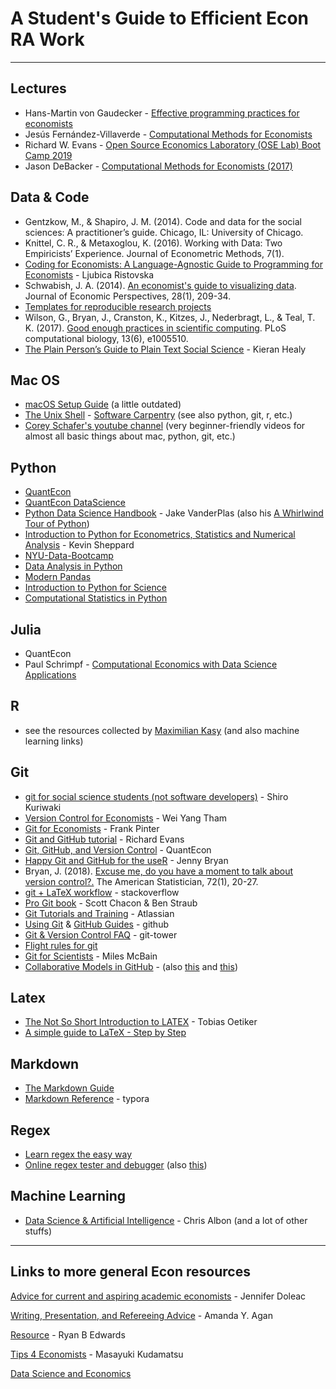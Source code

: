 # A Student's Guide to Efficient Econ RA Work

---

## Lectures

- Hans-Martin von Gaudecker - [Effective programming practices for economists](https://www.wiwi.uni-bonn.de/gaudecker/prog_econ_slides.html#prog-econ-slides)
- Jesús Fernández-Villaverde - [Computational Methods for Economists](https://www.sas.upenn.edu/~jesusfv/teaching.html)
- Richard W. Evans - [Open Source Economics Laboratory (OSE Lab) Boot Camp 2019](https://github.com/OpenSourceEcon/BootCamp2019)
- Jason DeBacker - [Computational Methods for Economists (2017)](https://github.com/jdebacker/CompEcon_Fall17)



## Data & Code

- Gentzkow, M., & Shapiro, J. M. (2014). Code and data for the social sciences: A practitioner’s guide. Chicago, IL: University of Chicago.
- Knittel, C. R., & Metaxoglou, K. (2016). Working with Data: Two Empiricists’ Experience. Journal of Econometric Methods, 7(1).
- [Coding for Economists: A Language-Agnostic Guide to Programming for Economists](https://scholar.harvard.edu/files/ristovska/files/coding_for_econs_20190221.pdf) - Ljubica Ristovska
- Schwabish, J. A. (2014). [An economist's guide to visualizing data](https://pubs.aeaweb.org/doi/pdfplus/10.1257/jep.28.1.209). Journal of Economic Perspectives, 28(1), 209-34.
- [Templates for reproducible research projects](http://hmgaudecker.github.io/econ-project-templates/)
- Wilson, G., Bryan, J., Cranston, K., Kitzes, J., Nederbragt, L., & Teal, T. K. (2017). [Good enough practices in scientific computing](https://journals.plos.org/ploscompbiol/article?id=10.1371/journal.pcbi.1005510). PLoS computational biology, 13(6), e1005510.
- [The Plain Person’s Guide to Plain Text Social Science](http://plain-text.co/index.html#introduction) - Kieran Healy



## Mac OS

- [macOS Setup Guide](https://sourabhbajaj.com/mac-setup) (a little outdated)
- [The Unix Shell](http://swcarpentry.github.io/shell-novice/) - [Software Carpentry](https://software-carpentry.org/lessons/index.html) (see also python, git, r, etc.)
- [Corey Schafer's youtube channel](https://www.youtube.com/user/schafer5/videos) (very beginner-friendly videos for almost all basic things about mac, python, git, etc.)



## Python

- [QuantEcon](https://python.quantecon.org/)
- [QuantEcon DataScience](https://datascience.quantecon.org/)
- [Python Data Science Handbook](https://jakevdp.github.io/PythonDataScienceHandbook/) - Jake VanderPlas (also his [A Whirlwind Tour of Python](https://jakevdp.github.io/WhirlwindTourOfPython/))
- [Introduction to Python for Econometrics, Statistics and Numerical Analysis](https://www.kevinsheppard.com/teaching/python/notes/) - Kevin Sheppard
- [NYU-Data-Bootcamp](https://nyu.data-bootcamp.com/)
- [Data Analysis in Python](http://www.data-analysis-in-python.org/index.html)
- [Modern Pandas](https://tomaugspurger.github.io/modern-1-intro.html)
- [Introduction to Python for Science](https://clouds.eos.ubc.ca/~phil/djpine_python/index.html)
- [Computational Statistics in Python](http://people.duke.edu/~ccc14/cspy/index.html)



## Julia

- QuantEcon
- Paul Schrimpf - [Computational Economics with Data Science Applications](https://github.com/ubcecon/ECON622_2019)



## R

- see the resources collected by [Maximilian Kasy](https://maxkasy.github.io/home/computationlinks/) (and also machine learning links)



## Git

- [git for social science students (not software developers)](https://github.com/kuriwaki/github-demo) - Shiro Kuriwaki
- [Version Control for Economists](https://rstudio-pubs-static.s3.amazonaws.com/376054_064091abfb4c4b69929ccdc812a2a5fd.html#workflow) - Wei Yang Tham
- [Git for Economists](https://www.frankpinter.com/git/) - Frank Pinter
- [Git and GitHub tutorial](https://github.com/nyupredocs/githubtutorial) - Richard Evans
- [Git, GitHub, and Version Control](https://julia.quantecon.org/more_julia/version_control.html) - QuantEcon
- [Happy Git and GitHub for the useR](https://happygitwithr.com/) - Jenny Bryan
- Bryan, J. (2018). [Excuse me, do you have a moment to talk about version control?.](https://peerj.com/preprints/3159.pdf) The American Statistician, 72(1), 20-27.
- [git + LaTeX workflow](https://stackoverflow.com/questions/6188780/git-latex-workflow) - stackoverflow
- [Pro Git book](https://git-scm.com/book/en/v2) - Scott Chacon & Ben Straub
- [Git Tutorials and Training](https://www.atlassian.com/git/tutorials) - Atlassian
- [Using Git](https://help.github.com/en/github/using-git) & [GitHub Guides](https://guides.github.com/) - github
- [Git & Version Control FAQ](https://www.git-tower.com/learn/git/faq/) - git-tower
- [Flight rules for git](https://github.com/k88hudson/git-flight-rules/) 
- [Git for Scientists](https://milesmcbain.github.io/git_4_sci/index.html) - Miles McBain
- [Collaborative Models in GitHub](http://www.goring.org/resources/project-management.html) - (also [this](https://uoftcoders.github.io/studyGroup/lessons/git/collaboration/lesson/) and [this](https://mozillascience.github.io/working-open-workshop/github_for_collaboration/))



## Latex

- [The Not So Short Introduction to LATEX](https://tobi.oetiker.ch/lshort/lshort.pdf) - Tobias Oetiker
- [A simple guide to LaTeX - Step by Step](https://www.latex-tutorial.com/tutorials/)



## Markdown

- [The Markdown Guide](https://www.markdownguide.org/)
- [Markdown Reference](http://support.typora.io/Markdown-Reference/) - typora



## Regex

- [Learn regex the easy way](https://github.com/ziishaned/learn-regex)
- [Online regex tester and debugger](https://regex101.com/) (also [this](https://regexr.com/))



## Machine Learning

- [Data Science & Artificial Intelligence](https://chrisalbon.com/) - Chris Albon (and a lot of other stuffs)



---

## Links to more general Econ resources

[Advice for current and aspiring academic economists](http://jenniferdoleac.com/resources/) - Jennifer Doleac

[Writing, Presentation, and Refereeing Advice](https://sites.google.com/site/amandayagan/writingadvice) - Amanda Y. Agan

[Resource](http://www.ryanbedwards.com/resources) - Ryan B Edwards

[Tips 4 Economists](https://sites.google.com/site/mkudamatsu/tips4economists) - Masayuki Kudamatsu

[Data Science and Economics](https://github.com/vkoul/Economics-and-Data-Science) 
